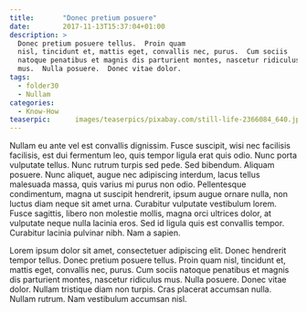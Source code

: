 ```yaml
---
title:       "Donec pretium posuere"
date:        2017-11-13T15:37:04+01:00
description: >
  Donec pretium posuere tellus.  Proin quam
  nisl, tincidunt et, mattis eget, convallis nec, purus.  Cum sociis
  natoque penatibus et magnis dis parturient montes, nascetur ridiculus
  mus.  Nulla posuere.  Donec vitae dolor.
tags:
  - folder30
  - Nullam
categories:
  - Know-How
teaserpic:      images/teaserpics/pixabay.com/still-life-2366084_640.jpg
---
```



Nullam eu ante vel est convallis dignissim.  Fusce suscipit, wisi nec
facilisis facilisis, est dui fermentum leo, quis tempor ligula erat
quis odio.  Nunc porta vulputate tellus.  Nunc rutrum turpis sed pede.
Sed bibendum.  Aliquam posuere.  Nunc aliquet, augue nec adipiscing
interdum, lacus tellus malesuada massa, quis varius mi purus non odio.
Pellentesque condimentum, magna ut suscipit hendrerit, ipsum augue
ornare nulla, non luctus diam neque sit amet urna.  Curabitur
vulputate vestibulum lorem.  Fusce sagittis, libero non molestie
mollis, magna orci ultrices dolor, at vulputate neque nulla lacinia
eros.  Sed id ligula quis est convallis tempor.  Curabitur lacinia
pulvinar nibh.  Nam a sapien.

Lorem ipsum dolor sit amet, consectetuer adipiscing elit.  Donec
hendrerit tempor tellus.  Donec pretium posuere tellus.  Proin quam
nisl, tincidunt et, mattis eget, convallis nec, purus.  Cum sociis
natoque penatibus et magnis dis parturient montes, nascetur ridiculus
mus.  Nulla posuere.  Donec vitae dolor.  Nullam tristique diam non
turpis.  Cras placerat accumsan nulla.  Nullam rutrum.  Nam vestibulum
accumsan nisl.
